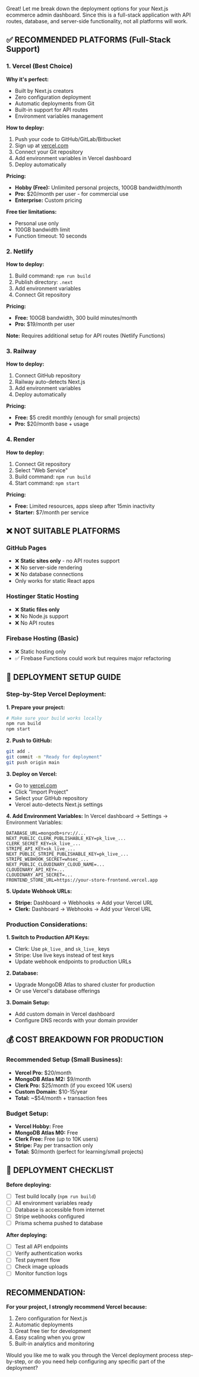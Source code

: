 Great! Let me break down the deployment options for your Next.js ecommerce admin dashboard. Since this is a full-stack application with API routes, database, and server-side functionality, not all platforms will work.

## **✅ RECOMMENDED PLATFORMS (Full-Stack Support)**

### 1. **Vercel (Best Choice)**

**Why it's perfect:**

- Built by Next.js creators
- Zero configuration deployment
- Automatic deployments from Git
- Built-in support for API routes
- Environment variables management

**How to deploy:**

1. Push your code to GitHub/GitLab/Bitbucket
2. Sign up at [vercel.com](https://vercel.com)
3. Connect your Git repository
4. Add environment variables in Vercel dashboard
5. Deploy automatically

**Pricing:**

- **Hobby (Free):** Unlimited personal projects, 100GB bandwidth/month
- **Pro:** $20/month per user - for commercial use
- **Enterprise:** Custom pricing

**Free tier limitations:**

- Personal use only
- 100GB bandwidth limit
- Function timeout: 10 seconds

### 2. **Netlify**

**How to deploy:**

1. Build command: `npm run build`
2. Publish directory: `.next`
3. Add environment variables
4. Connect Git repository

**Pricing:**

- **Free:** 100GB bandwidth, 300 build minutes/month
- **Pro:** $19/month per user

**Note:** Requires additional setup for API routes (Netlify Functions)

### 3. **Railway**

**How to deploy:**

1. Connect GitHub repository
2. Railway auto-detects Next.js
3. Add environment variables
4. Deploy automatically

**Pricing:**

- **Free:** $5 credit monthly (enough for small projects)
- **Pro:** $20/month base + usage

### 4. **Render**

**How to deploy:**

1. Connect Git repository
2. Select "Web Service"
3. Build command: `npm run build`
4. Start command: `npm start`

**Pricing:**

- **Free:** Limited resources, apps sleep after 15min inactivity
- **Starter:** $7/month per service

## **❌ NOT SUITABLE PLATFORMS**

### **GitHub Pages**

- ❌ **Static sites only** - no API routes support
- ❌ No server-side rendering
- ❌ No database connections
- Only works for static React apps

### **Hostinger Static Hosting**

- ❌ **Static files only**
- ❌ No Node.js support
- ❌ No API routes

### **Firebase Hosting (Basic)**

- ❌ Static hosting only
- ✅ Firebase Functions could work but requires major refactoring

## **🔧 DEPLOYMENT SETUP GUIDE**

### **Step-by-Step Vercel Deployment:**

**1. Prepare your project:**

```bash
# Make sure your build works locally
npm run build
npm start
```

**2. Push to GitHub:**

```bash
git add .
git commit -m "Ready for deployment"
git push origin main
```

**3. Deploy on Vercel:**

- Go to [vercel.com](https://vercel.com)
- Click "Import Project"
- Select your GitHub repository
- Vercel auto-detects Next.js settings

**4. Add Environment Variables:**
In Vercel dashboard → Settings → Environment Variables:

```
DATABASE_URL=mongodb+srv://...
NEXT_PUBLIC_CLERK_PUBLISHABLE_KEY=pk_live_...
CLERK_SECRET_KEY=sk_live_...
STRIPE_API_KEY=sk_live_...
NEXT_PUBLIC_STRIPE_PUBLISHABLE_KEY=pk_live_...
STRIPE_WEBHOOK_SECRET=whsec_...
NEXT_PUBLIC_CLOUDINARY_CLOUD_NAME=...
CLOUDINARY_API_KEY=...
CLOUDINARY_API_SECRET=...
FRONTEND_STORE_URL=https://your-store-frontend.vercel.app
```

**5. Update Webhook URLs:**

- **Stripe:** Dashboard → Webhooks → Add your Vercel URL
- **Clerk:** Dashboard → Webhooks → Add your Vercel URL

### **Production Considerations:**

**1. Switch to Production API Keys:**

- Clerk: Use `pk_live_` and `sk_live_` keys
- Stripe: Use live keys instead of test keys
- Update webhook endpoints to production URLs

**2. Database:**

- Upgrade MongoDB Atlas to shared cluster for production
- Or use Vercel's database offerings

**3. Domain Setup:**

- Add custom domain in Vercel dashboard
- Configure DNS records with your domain provider

## **💰 COST BREAKDOWN FOR PRODUCTION**

### **Recommended Setup (Small Business):**

- **Vercel Pro:** $20/month
- **MongoDB Atlas M2:** $9/month
- **Clerk Pro:** $25/month (if you exceed 10K users)
- **Custom Domain:** $10-15/year
- **Total:** ~$54/month + transaction fees

### **Budget Setup:**

- **Vercel Hobby:** Free
- **MongoDB Atlas M0:** Free
- **Clerk Free:** Free (up to 10K users)
- **Stripe:** Pay per transaction only
- **Total:** $0/month (perfect for learning/small projects)

## **🚀 DEPLOYMENT CHECKLIST**

**Before deploying:**

- [ ] Test build locally (`npm run build`)
- [ ] All environment variables ready
- [ ] Database is accessible from internet
- [ ] Stripe webhooks configured
- [ ] Prisma schema pushed to database

**After deploying:**

- [ ] Test all API endpoints
- [ ] Verify authentication works
- [ ] Test payment flow
- [ ] Check image uploads
- [ ] Monitor function logs

## **RECOMMENDATION:**

**For your project, I strongly recommend Vercel because:**

1. Zero configuration for Next.js
2. Automatic deployments
3. Great free tier for development
4. Easy scaling when you grow
5. Built-in analytics and monitoring

Would you like me to walk you through the Vercel deployment process step-by-step, or do you need help configuring any specific part of the deployment?
